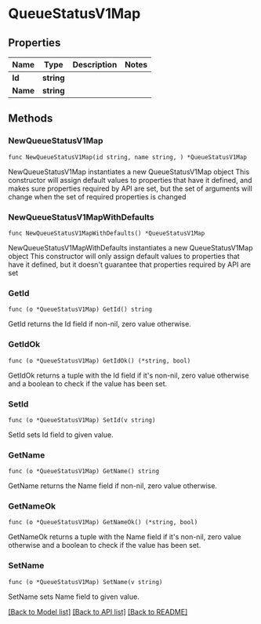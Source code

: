 # QueueStatusV1Map

## Properties

Name | Type | Description | Notes
------------ | ------------- | ------------- | -------------
**Id** | **string** |  | 
**Name** | **string** |  | 

## Methods

### NewQueueStatusV1Map

`func NewQueueStatusV1Map(id string, name string, ) *QueueStatusV1Map`

NewQueueStatusV1Map instantiates a new QueueStatusV1Map object
This constructor will assign default values to properties that have it defined,
and makes sure properties required by API are set, but the set of arguments
will change when the set of required properties is changed

### NewQueueStatusV1MapWithDefaults

`func NewQueueStatusV1MapWithDefaults() *QueueStatusV1Map`

NewQueueStatusV1MapWithDefaults instantiates a new QueueStatusV1Map object
This constructor will only assign default values to properties that have it defined,
but it doesn't guarantee that properties required by API are set

### GetId

`func (o *QueueStatusV1Map) GetId() string`

GetId returns the Id field if non-nil, zero value otherwise.

### GetIdOk

`func (o *QueueStatusV1Map) GetIdOk() (*string, bool)`

GetIdOk returns a tuple with the Id field if it's non-nil, zero value otherwise
and a boolean to check if the value has been set.

### SetId

`func (o *QueueStatusV1Map) SetId(v string)`

SetId sets Id field to given value.


### GetName

`func (o *QueueStatusV1Map) GetName() string`

GetName returns the Name field if non-nil, zero value otherwise.

### GetNameOk

`func (o *QueueStatusV1Map) GetNameOk() (*string, bool)`

GetNameOk returns a tuple with the Name field if it's non-nil, zero value otherwise
and a boolean to check if the value has been set.

### SetName

`func (o *QueueStatusV1Map) SetName(v string)`

SetName sets Name field to given value.



[[Back to Model list]](../README.md#documentation-for-models) [[Back to API list]](../README.md#documentation-for-api-endpoints) [[Back to README]](../README.md)


